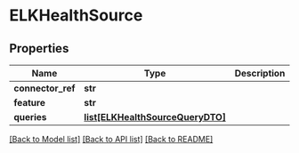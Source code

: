 # ELKHealthSource

## Properties
Name | Type | Description | Notes
------------ | ------------- | ------------- | -------------
**connector_ref** | **str** |  | 
**feature** | **str** |  | 
**queries** | [**list[ELKHealthSourceQueryDTO]**](ELKHealthSourceQueryDTO.md) |  | 

[[Back to Model list]](../README.md#documentation-for-models) [[Back to API list]](../README.md#documentation-for-api-endpoints) [[Back to README]](../README.md)

